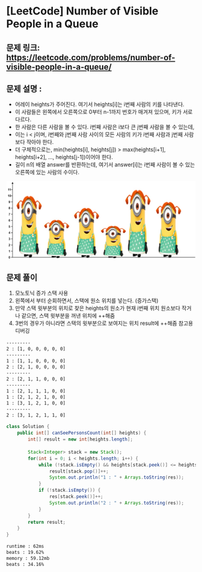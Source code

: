 
# [LeetCode] Number of Visible People in a Queue
## 문제 링크: https://leetcode.com/problems/number-of-visible-people-in-a-queue/

## 문제 설명 :

- 어레이 heights가 주어진다. 여기서 heights[i]는 i번째 사람의 키를 나타낸다. 
- 이 사람들은 왼쪽에서 오른쪽으로 0부터 n-1까지 번호가 매겨져 있으며, 키가 서로 다르다.
- 한 사람은 다른 사람을 볼 수 있다. i번째 사람은 i보다 큰 j번째 사람을 볼 수 있는데, 
- 이는 i < j이며, i번째와 j번째 사람 사이의 모든 사람의 키가 i번째 사람과 j번째 사람보다 작아야 한다. 
- 더 구체적으로는, min(heights[i], heights[j]) > max(heights[i+1], heights[i+2], ..., heights[j-1])이어야 한다.
- 길이 n의 배열 answer를 반환하는데, 여기서 answer[i]는 i번째 사람이 볼 수 있는 오른쪽에 있는 사람의 수이다.

![img.png](img.png)

## 문제 풀이
1. 모노토닉 증가 스택 사용
2. 왼쪽에서 부터 순회하면서, 스택에 원소 위치를 넣는다. (증가스택)
3. 만약 스택 윗부분의 위치로 찾은 heights의 원소가 현재 i번째 위치 원소보다 작거나 같으면, 스택 윗부분을 꺼낸 위치에 ++해줌
4. 3번의 경우가 아니라면 스택의 윗부분으로 보여지는 위치 result에 ++해줌
참고용 디버깅
```text
---------
2 : [1, 0, 0, 0, 0, 0]
---------
1 : [1, 1, 0, 0, 0, 0]
2 : [2, 1, 0, 0, 0, 0]
---------
2 : [2, 1, 1, 0, 0, 0]
---------
1 : [2, 1, 1, 1, 0, 0]
1 : [2, 1, 2, 1, 0, 0]
1 : [3, 1, 2, 1, 0, 0]
---------
2 : [3, 1, 2, 1, 1, 0]
```

```java
class Solution {
    public int[] canSeePersonsCount(int[] heights) {
        int[] result = new int[heights.length];

        Stack<Integer> stack = new Stack();
        for(int i = 0; i < heights.length; i++) {
            while (!stack.isEmpty() && heights[stack.peek()] <= heights[i]) {
                result[stack.pop()]++;
                System.out.println("1 : " + Arrays.toString(res));
            }
            if (!stack.isEmpty()) {
                res[stack.peek()]++;
                System.out.println("2 : " + Arrays.toString(res));
            }
        }
        return result;
    }
}
```
```text
runtime : 62ms
beats : 19.62%
memory : 59.12mb
beats : 34.16%
```